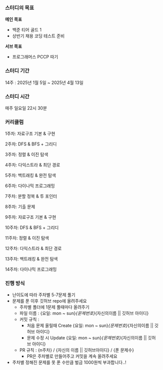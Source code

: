 ### **스터디의 목표**

**메인 목표**

- 백준 티어 골드 1
- 상반기 채용 코딩 테스트 준비

**서브 목표**

- 프로그래머스 PCCP 따기

### 스터디 기간

14주 : 2025년 1월 5일 ~ 2025년 4월 13일

### 스터디 시간

매주 일요일 22시 30분

### 커리큘럼

1주차: 자료구조 기본 & 구현

2주차: DFS & BFS + 그리디

3주차: 정렬 & 이진 탐색

4주차: 다익스트라 & 최단 경로

5주차: 백트래킹 & 완전 탐색

6주차: 다이나믹 프로그래밍

7주차: 분할 정복 & 투 포인터

8주차: 기출 문제

9주차: 자료구조 기본 & 구현

10주차: DFS & BFS + 그리디

11주차: 정렬 & 이진 탐색

12주차: 다익스트라 & 최단 경로

13주차: 백트래킹 & 완전 탐색

14주차: 다이나믹 프로그래밍

### 진행 방식

- 난이도에 따라 주차별 5-7문제 풀기
- 문제를 푼 이후 깃허브 repo에 올려주세요
    - 주차별 폴더에 1문제 풀때마다 올려주기
    - 파일 이름 : {요일: mon ~ sun}_{문제번호}_{자신의이름 || 깃허브 아이디}
    - 커밋 규칙 :
        - 처음 문제 올릴때 Create  {요일: mon ~ sun}_{문제번호}_{자신의이름 || 깃허브 아이디}
        - 문제 수정 시 Update {요일: mon ~ sun}_{문제번호}_{자신의이름 || 깃허브 아이디}
    - PR 규칙 : {n주차} / {자신의 이름 || 깃허브아이디} / {푼 문제수}
        - PR은 주차별로 만들어주고 커밋을 계속 올려주세요
- 주차별 정해진 문제를 못 푼 수만큼 벌금 1000원씩 부과합니다..!
